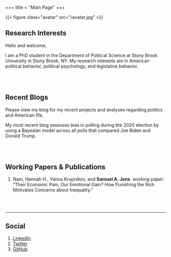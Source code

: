 +++
title = "Main Page"
+++

{{< figure class="avatar" src="/avatar.jpg" >}}

## Research Interests

Hello and welcome,

I am a PhD student in the Department of Political Science at Stony Brook University in Stony Brook, NY. My research interests are in American political behavior, political psychology, and legislative behavior. 

<br/><br/>

## Recent Blogs

Please view my blog for my recent projects and analyses regarding politics and American life.

My most recent blog assesses bias in polling during the 2020 election by using a Bayesian model across all polls that compared Joe Biden and Donald Trump.


<br/><br/>

## Working Papers & Publications

1. Nam, Hannah H., Yanna Krupnikov, and **Samuel A. Jens**. *working paper*. "Their Economic Pain, Our Emotional Gain? How Punishing the Rich Motivates Concerns about Inequality." 

<br/><br/>

---
## Social

1. [LinkedIn](https://www.linkedin.com/in/samuel-jens-472040a0/)
2. [Twitter](https://twitter.com/samuelajens)
3. [GitHub](https://github.com/samueljens)


